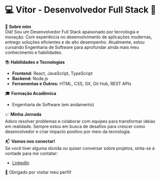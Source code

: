 # 💻 Vítor - Desenvolvedor Full Stack 🚀

🎯 **Sobre mim**  
Olá! Sou um Desenvolvedor Full Stack apaixonado por tecnologia e inovação. Com experiência no desenvolvimento de aplicações modernas, entrego soluções eficientes e de alto desempenho. Atualmente, estou cursando Engenharia de Software para aprofundar ainda mais meu conhecimento e habilidades.

📚 **Habilidades e Tecnologias**  
- **Frontend:** React, JavaScript, TypeScript  
- **Backend:** Node.js  
- **Ferramentas e Outros:** HTML, CSS, Git, Git Hub, REST APIs  

🎓 **Formação Acadêmica**  
- Engenharia de Software (em andamento)

📈 **Minha Jornada**  
Adoro resolver problemas e colaborar com equipes para transformar ideias em realidade. Sempre estou em busca de desafios para crescer como desenvolvedor e criar impacto positivo por meio da tecnologia.

📬 **Vamos nos conectar!**  
Se você tiver alguma dúvida ou quiser conversar sobre projetos, sinta-se à vontade para me contatar:
- [LinkedIn](#www.linkedin.com/in/ventania-dev)  

🌟 Obrigado por visitar meu perfil!
